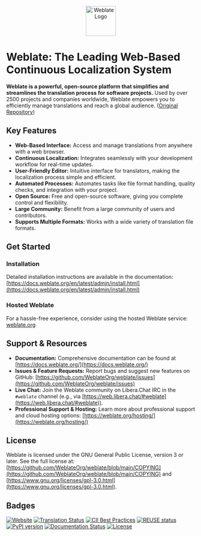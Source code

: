<!-- SEO-optimized README for Weblate -->

<p align="center">
  <a href="https://weblate.org/">
    <img src="https://s.weblate.org/cdn/Logo-Darktext-borders.png" alt="Weblate Logo" height="80">
  </a>
</p>

# Weblate: The Leading Web-Based Continuous Localization System

**Weblate is a powerful, open-source platform that simplifies and streamlines the translation process for software projects.** Used by over 2500 projects and companies worldwide, Weblate empowers you to efficiently manage translations and reach a global audience. ([Original Repository](https://github.com/WeblateOrg/weblate))

## Key Features

*   **Web-Based Interface:** Access and manage translations from anywhere with a web browser.
*   **Continuous Localization:** Integrates seamlessly with your development workflow for real-time updates.
*   **User-Friendly Editor:** Intuitive interface for translators, making the localization process simple and efficient.
*   **Automated Processes:** Automates tasks like file format handling, quality checks, and integration with your project.
*   **Open Source:**  Free and open-source software, giving you complete control and flexibility.
*   **Large Community:** Benefit from a large community of users and contributors.
*   **Supports Multiple Formats:** Works with a wide variety of translation file formats.

## Get Started

### Installation

Detailed installation instructions are available in the documentation: [https://docs.weblate.org/en/latest/admin/install.html](https://docs.weblate.org/en/latest/admin/install.html)

### Hosted Weblate

For a hassle-free experience, consider using the hosted Weblate service: [weblate.org](https://weblate.org/)

## Support & Resources

*   **Documentation:** Comprehensive documentation can be found at [https://docs.weblate.org/](https://docs.weblate.org/)
*   **Issues & Feature Requests:** Report bugs and suggest new features on GitHub: [https://github.com/WeblateOrg/weblate/issues](https://github.com/WeblateOrg/weblate/issues)
*   **Live Chat:** Join the Weblate community on Libera.Chat IRC in the `#weblate` channel (e.g., via [https://web.libera.chat/#weblate](https://web.libera.chat/#weblate)).
*   **Professional Support & Hosting:** Learn more about professional support and cloud hosting options: [https://weblate.org/hosting/](https://weblate.org/hosting/)

## License

Weblate is licensed under the GNU General Public License, version 3 or later. See the full license at: [https://github.com/WeblateOrg/weblate/blob/main/COPYING](https://github.com/WeblateOrg/weblate/blob/main/COPYING) and [https://www.gnu.org/licenses/gpl-3.0.html](https://www.gnu.org/licenses/gpl-3.0.html).

## Badges

[![Website](https://img.shields.io/badge/website-weblate.org-blue.svg)](https://weblate.org/)
[![Translation Status](https://hosted.weblate.org/widget/weblate/svg-badge.svg)](https://hosted.weblate.org/engage/weblate/)
[![CII Best Practices](https://www.bestpractices.dev/projects/552/badge)](https://www.bestpractices.dev/en/projects/552)
[![REUSE status](https://api.reuse.software/badge/github.com/WeblateOrg/weblate)](https://api.reuse.software/info/github.com/WeblateOrg/weblate)
[![PyPI version](https://img.shields.io/pypi/v/weblate.svg)](https://pypi.org/project/Weblate/)
[![Documentation Status](https://readthedocs.org/projects/weblate/badge/)](https://docs.weblate.org/)
[![License](https://img.shields.io/github/license/WeblateOrg/weblate.svg)](https://github.com/WeblateOrg/weblate/blob/main/COPYING)